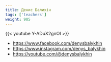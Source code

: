 ```yaml
---
title: Денис Балихін
tags: ['teachers']
weight: 905
---
```

{{< youtube Y-ADuX2gnOI >}}

- https://www.facebook.com/denysbalykhin
- https://www.instagram.com/denys_balykhin
- https://youtube.com/@denysbalykhin

